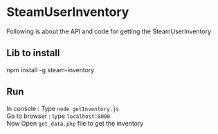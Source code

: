 # SteamUserInventory
Following is about the API and code for getting the SteamUserInventory

## Lib to install
npm install -g steam-inventory

## Run 
In console : Type `node getInventory.js`
<br /> Go to browser : type `localhost:8000`
<br /> Now Open `get_data.php` file to get the inventory
